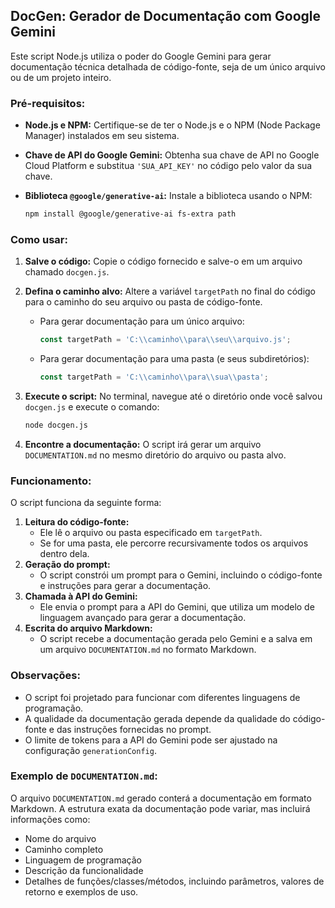 ## DocGen: Gerador de Documentação com Google Gemini

Este script Node.js utiliza o poder do Google Gemini para gerar documentação técnica detalhada de código-fonte, seja de um único arquivo ou de um projeto inteiro.

### Pré-requisitos:

- **Node.js e NPM:** Certifique-se de ter o Node.js e o NPM (Node Package Manager) instalados em seu sistema.
- **Chave de API do Google Gemini:** Obtenha sua chave de API no Google Cloud Platform e substitua  `'SUA_API_KEY'` no código pelo valor da sua chave. 
- **Biblioteca `@google/generative-ai`:** Instale a biblioteca usando o NPM:

  ```bash
  npm install @google/generative-ai fs-extra path
  ```

### Como usar:

1. **Salve o código:** Copie o código fornecido e salve-o em um arquivo chamado `docgen.js`.

2. **Defina o caminho alvo:** Altere a variável `targetPath` no final do código para o caminho do seu arquivo ou pasta de código-fonte. 
   - Para gerar documentação para um único arquivo:
     ```javascript
     const targetPath = 'C:\\caminho\\para\\seu\\arquivo.js'; 
     ```
   - Para gerar documentação para uma pasta (e seus subdiretórios):
     ```javascript
     const targetPath = 'C:\\caminho\\para\\sua\\pasta';
     ```

3. **Execute o script:** No terminal, navegue até o diretório onde você salvou `docgen.js` e execute o comando:

   ```bash
   node docgen.js
   ```

4. **Encontre a documentação:** O script irá gerar um arquivo `DOCUMENTATION.md` no mesmo diretório do arquivo ou pasta alvo.

### Funcionamento:

O script funciona da seguinte forma:

1. **Leitura do código-fonte:** 
   - Ele lê o arquivo ou pasta especificado em `targetPath`. 
   - Se for uma pasta, ele percorre recursivamente todos os arquivos dentro dela.
2. **Geração do prompt:** 
   - O script constrói um prompt para o Gemini, incluindo o código-fonte e instruções para gerar a documentação.
3. **Chamada à API do Gemini:** 
   - Ele envia o prompt para a API do Gemini, que utiliza um modelo de linguagem avançado para gerar a documentação.
4. **Escrita do arquivo Markdown:** 
   - O script recebe a documentação gerada pelo Gemini e a salva em um arquivo `DOCUMENTATION.md` no formato Markdown.

### Observações:

- O script foi projetado para funcionar com diferentes linguagens de programação.
- A qualidade da documentação gerada depende da qualidade do código-fonte e das instruções fornecidas no prompt.
- O limite de tokens para a API do Gemini pode ser ajustado na configuração `generationConfig`. 

### Exemplo de `DOCUMENTATION.md`:

O arquivo `DOCUMENTATION.md` gerado conterá a documentação em formato Markdown. A estrutura exata da documentação pode variar, mas incluirá informações como:

- Nome do arquivo
- Caminho completo
- Linguagem de programação
- Descrição da funcionalidade
- Detalhes de funções/classes/métodos, incluindo parâmetros, valores de retorno e exemplos de uso.


